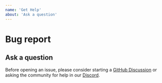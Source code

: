 ```yaml
---
name: 'Get Help'
about: 'Ask a question'
---
```

# Bug report

## Ask a question

Before opening an issue, please consider starting a [GitHub Discussion](https://github.com/mui/base-ui/discussions) or asking the community for help in our [Discord](https://discord.com/channels/1287292451308048406/1287292451308048409).
